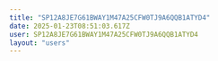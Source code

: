 ```yaml
---
title: "SP12A8JE7G61BWAY1M47A25CFW0TJ9A6QQB1ATYD4"
date: 2025-01-23T08:51:03.617Z
user: SP12A8JE7G61BWAY1M47A25CFW0TJ9A6QQB1ATYD4
layout: "users"
---
```

    